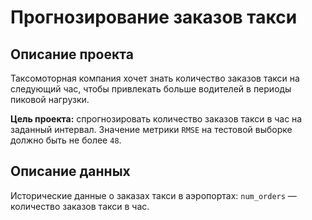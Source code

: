 # Прогнозирование заказов такси
## Описание проекта
Таксомоторная компания хочет знать количество заказов такси на следующий час, чтобы привлекать больше водителей в периоды пиковой нагрузки. 

**Цель проекта:** спрогнозировать количество заказов такси в час на заданный интервал. Значение метрики `RMSE` на тестовой выборке должно быть не более `48`.

## Описание данных
Исторические данные о заказах такси в аэропортах:
`num_orders` — количество заказов такси в час. 
